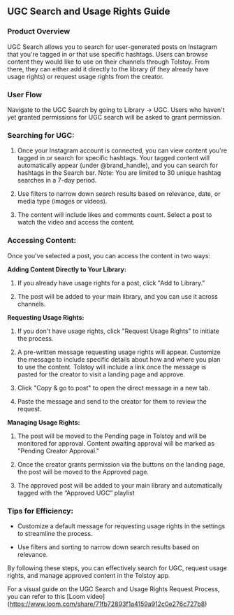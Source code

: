 ## UGC Search and Usage Rights Guide

### Product Overview
UGC Search allows you to search for user-generated posts on Instagram that you're tagged in or that use specific hashtags. Users can browse content they would like to use on their channels through Tolstoy. From there, they can either add it directly to the library (if they already have usage rights) or request usage rights from the creator.
​

### User Flow
Navigate to the UGC Search by going to Library → UGC. Users who haven't yet granted permissions for UGC search will be asked to grant permission.
​

### Searching for UGC:
1. Once your Instagram account is connected, you can view content you're tagged in or search for specific hashtags. Your tagged content will automatically appear (under @brand_handle), and you can search for hashtags in the Search bar. Note: You are limited to 30 unique hashtag searches in a 7-day period.

2. Use filters to narrow down search results based on relevance, date, or media type (images or videos).

3. The content will include likes and comments count. Select a post to watch the video and access the content.
​

### Accessing Content:
Once you've selected a post, you can access the content in two ways:

**Adding Content Directly to Your Library:**

1. If you already have usage rights for a post, click "Add to Library."

2. The post will be added to your main library, and you can use it across channels.

**Requesting Usage Rights:**

1. If you don't have usage rights, click "Request Usage Rights" to initiate the process.

2. A pre-written message requesting usage rights will appear. Customize the message to include specific details about how and where you plan to use the content. Tolstoy will include a link once the message is pasted for the creator to visit a landing page and approve.

3. Click "Copy & go to post" to open the direct message in a new tab.

4. Paste the message and send to the creator for them to review the request.

**Managing Usage Rights:**

1. The post will be moved to the Pending page in Tolstoy and will be monitored for approval. Content awaiting approval will be marked as "Pending Creator Approval."

2. Once the creator grants permission via the buttons on the landing page, the post will be moved to the Approved page.

3. The approved post will be added to your main library and automatically tagged with the “Approved UGC” playlist
​

### Tips for Efficiency:

- Customize a default message for requesting usage rights in the settings to streamline the process.

- Use filters and sorting to narrow down search results based on relevance.

By following these steps, you can effectively search for UGC, request usage rights, and manage approved content in the Tolstoy app.
​

For a visual guide on the UGC Search and Usage Rights Request Process, you can refer to this [Loom video] (https://www.loom.com/share/71fb72893f1a4159a912c0e276c727b8)
